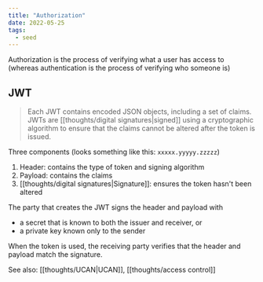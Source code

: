 ```yaml
---
title: "Authorization"
date: 2022-05-25
tags:
  - seed
---
```


Authorization is the process of verifying what a user has access to (whereas authentication is the process of verifying who someone is)

## JWT

> Each JWT contains encoded JSON objects, including a set of claims. JWTs are [[thoughts/digital signatures|signed]] using a cryptographic algorithm to ensure that the claims cannot be altered after the token is issued.

Three components (looks something like this: `xxxxx.yyyyy.zzzzz`)

1. Header: contains the type of token and signing algorithm
2. Payload: contains the claims
3. [[thoughts/digital signatures|Signature]]: ensures the token hasn't been altered

The party that creates the JWT signs the header and payload with

- a secret that is known to both the issuer and receiver, or
- a private key known only to the sender

When the token is used, the receiving party verifies that the header and payload match the signature.

See also: [[thoughts/UCAN|UCAN]], [[thoughts/access control]]
